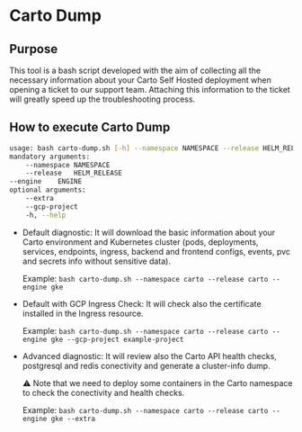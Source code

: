# Carto Dump

## Purpose

This tool is a bash script developed with the aim of collecting all the necessary information about your Carto Self Hosted deployment when opening a ticket to our support team. Attaching this information to the ticket will greatly speed up the troubleshooting process.

## How to execute Carto Dump

```bash
usage: bash carto-dump.sh [-h] --namespace NAMESPACE --release HELM_RELEASE --engine ENGINE [--gcp-project] [--extra]
mandatory arguments:
	--namespace NAMESPACE                                                    e.g. carto
	--release   HELM_RELEASE                                                 e.g. carto
--engine    ENGINE                                                       specify your kubernetes cluster engine, e.g. gke, aks, eks or custom
optional arguments:
	--extra                                                                  download all cluster info, this option need to run containers in your kubernetes cluster to obtain extra checks
	--gcp-project                                                            in case of GKE engine, specify your GCP project in which Kubernetes is deployed
	-h, --help                                                               show this help message and exit
```

- Default diagnostic: It will download the basic information about your Carto environment and Kubernetes cluster (pods, deployments, services, endpoints, ingress, backend and frontend configs, events, pvc and secrets info without sensitive data).

  Example: `bash carto-dump.sh --namespace carto --release carto --engine gke`

- Default with GCP Ingress Check: It will check also the certificate installed in the Ingress resource.

  Example: `bash carto-dump.sh --namespace carto --release carto --engine gke --gcp-project example-project`

- Advanced diagnostic: It will review also the Carto API health checks, postgresql and redis conectivity and generate a cluster-info dump. 

  :warning: Note that we need to deploy some containers in the Carto namespace to check the conectivity and health checks.

  Example: `bash carto-dump.sh --namespace carto --release carto --engine gke --extra`
